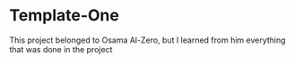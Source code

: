 # Template-One
This project belonged to Osama Al-Zero, but I learned from him everything that was done in the project

